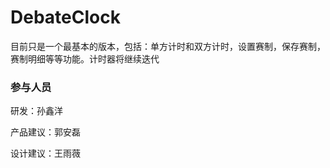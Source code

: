 # DebateClock
目前只是一个最基本的版本，包括：单方计时和双方计时，设置赛制，保存赛制，赛制明细等等功能。计时器将继续迭代



### 参与人员


研发：孙鑫洋

产品建议：郭安磊

设计建议：王雨薇
